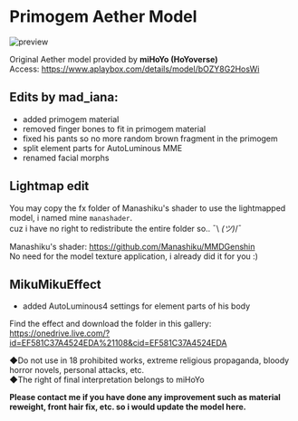 # Primogem Aether Model
![preview](https://user-images.githubusercontent.com/86825554/215805357-f0873733-e5f7-4960-9194-e90ef19c9f77.gif)

Original Aether model provided by **miHoYo (HoYoverse)**
<br>Access: https://www.aplaybox.com/details/model/bOZY8G2HosWi

## Edits by mad_iana:
- added primogem material
- removed finger bones to fit in primogem material
- fixed his pants so no more random brown fragment in the primogem
- split element parts for AutoLuminous MME
- renamed facial morphs

## Lightmap edit
You may copy the fx folder of Manashiku's shader to use the lightmapped model, i named mine `manashader`.
<br>cuz i have no right to redistribute the entire folder so.. ¯\ _(ツ)_/¯

Manashiku's shader:
	https://github.com/Manashiku/MMDGenshin
<br>No need for the model texture application, i already did it for you :)

## MikuMikuEffect
- added AutoLuminous4 settings for element parts of his body

Find the effect and download the folder in this gallery:
https://onedrive.live.com/?id=EF581C37A4524EDA%21108&cid=EF581C37A4524EDA

◆Do not use in 18 prohibited works, extreme religious propaganda, bloody horror novels, personal attacks, etc.
<br>◆The right of final interpretation belongs to miHoYo

**Please contact me if you have done any improvement such as material reweight, front hair fix, etc. so i would update the model here.**
